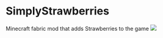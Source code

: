 # SimplyStrawberries
Minecraft fabric mod that adds Strawberries to the game
[![](http://cf.way2muchnoise.eu/versions/363572.svg?badge_style=for_the_badge)](https://minecraft.curseforge.com/projects/simply_strawberries)
